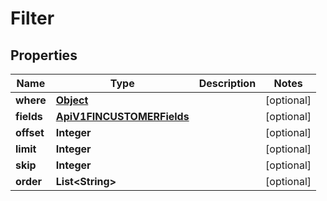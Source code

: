 

# Filter

## Properties

Name | Type | Description | Notes
------------ | ------------- | ------------- | -------------
**where** | [**Object**](.md) |  |  [optional]
**fields** | [**ApiV1FINCUSTOMERFields**](ApiV1FINCUSTOMERFields.md) |  |  [optional]
**offset** | **Integer** |  |  [optional]
**limit** | **Integer** |  |  [optional]
**skip** | **Integer** |  |  [optional]
**order** | **List&lt;String&gt;** |  |  [optional]



